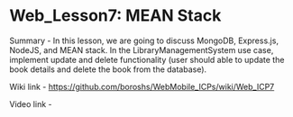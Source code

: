 # Web_Lesson7: MEAN Stack

Summary - In this lesson, we are going to discuss MongoDB, Express.js, NodeJS, and MEAN stack. In the LibraryManagementSystem use case, implement update and delete functionality (user should able to update the book details and delete the book from the database).

Wiki link - https://github.com/boroshs/WebMobile_ICPs/wiki/Web_ICP7

Video link - 


